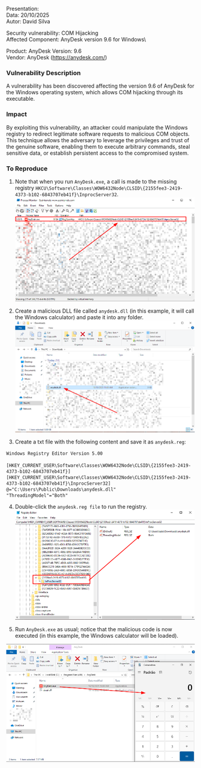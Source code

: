 Presentation:\
Data: 20/10/2025\
Autor: David Silva

Security vulnerability: COM Hijacking\
Affected Component:  AnyDesk version 9.6 for Windows\

Product: AnyDesk
Version: 9.6\
Vendor: AnyDesk (https://anydesk.com/)

### Vulnerability Description
A vulnerability has been discovered affecting the version 9.6 of AnyDesk for the Windows operating system, which allows COM hijacking through its executable.

### Impact
By exploiting this vulnerability, an attacker could manipulate the Windows registry to redirect legitimate software requests to malicious COM objects. This technique allows the adversary to leverage the privileges and trust of the genuine software, enabling them to execute arbitrary commands, steal sensitive data, or establish persistent access to the compromised system.

### To Reproduce
1) Note that when you run `AnyDesk.exe`, a call is made to the missing registry `HKCU\Software\Classes\WOW6432Node\CLSID\{2155fee3-2419-4373-b102-6843707eb41f}\InprocServer32`.
![step1](img/1.png)

2) Create a malicious DLL file called `anydesk.dll` (in this example, it will call the Windows calculator) and paste it into any folder.
![step1](img/2.png)


3) Create a txt file with the following content and save it as `anydesk.reg`:

```
Windows Registry Editor Version 5.00

[HKEY_CURRENT_USER\Software\Classes\WOW6432Node\CLSID\{2155fee3-2419-4373-b102-6843707eb41f}]
[HKEY_CURRENT_USER\Software\Classes\WOW6432Node\CLSID\{2155fee3-2419-4373-b102-6843707eb41f}\InprocServer32]
@="C:\Users\Public\Downloads\anydesk.dll"
"ThreadingModel"="Both"
```

4) Double-click the `anydesk.reg file` to run the registry.
![step1](img/3.png)


5) Run `AnyDesk.exe` as usual; notice that the malicious code is now executed (in this example, the Windows calculator will be loaded).

![step1](img/4.png)

